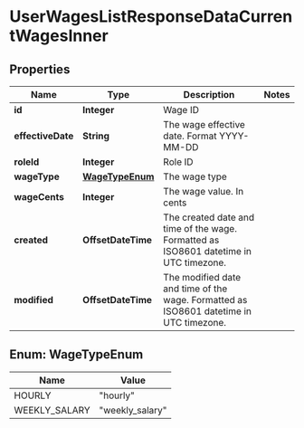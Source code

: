 

# UserWagesListResponseDataCurrentWagesInner


## Properties

| Name | Type | Description | Notes |
|------------ | ------------- | ------------- | -------------|
|**id** | **Integer** | Wage ID |  |
|**effectiveDate** | **String** | The wage effective date. Format YYYY-MM-DD |  |
|**roleId** | **Integer** | Role ID |  |
|**wageType** | [**WageTypeEnum**](#WageTypeEnum) | The wage type |  |
|**wageCents** | **Integer** | The wage value. In cents |  |
|**created** | **OffsetDateTime** | The created date and time of the wage. Formatted as ISO8601 datetime in UTC timezone. |  |
|**modified** | **OffsetDateTime** | The modified date and time of the wage. Formatted as ISO8601 datetime in UTC timezone. |  |



## Enum: WageTypeEnum

| Name | Value |
|---- | -----|
| HOURLY | &quot;hourly&quot; |
| WEEKLY_SALARY | &quot;weekly_salary&quot; |



